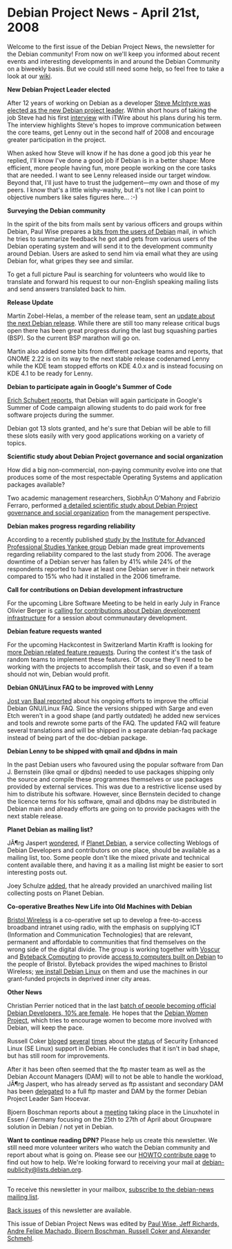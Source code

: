
Debian Project News - April 21st, 2008
======================================


Welcome to the first issue of the Debian Project News, the newsletter for
the Debian community! From now on we'll keep you informed about recent
events and interesting developments in and around the Debian Community on
a biweekly basis. But we could still need some help, so feel free to take
a look at our [wiki](https://wiki.debian.org/ProjectNews/).


**New Debian Project Leader elected**  

After 12 years of working on Debian as a developer
[Steve McIntyre was elected as the new Debian project leader](http://times.debian.net/1232).
Within short hours of taking the job Steve had his first
[interview](http://www.itwire.com/content/view/17716/1090/) with iTWire
about his plans during his term. The interview
highlights Steve's hopes to improve communication between the core teams,
get Lenny out in the second half of 2008 and encourage greater
participation in the project.


When asked how Steve will know if he has done a good job this year he
replied, I'll know I've done a good job if Debian is in a better shape:
More efficient, more people having fun, more people working on the core
tasks that are needed. I want to see Lenny released inside our target
window. Beyond that, I'll just have to trust the judgement—my own and
those of my peers. I know that's a little wishy-washy, but it's not like
I can point to objective numbers like sales figures here... :-)


**Surveying the Debian community**  

In the spirit of the bits from mails sent by various officers and
groups within Debian, Paul Wise prepares a
[bits from the users of Debian](https://lists.debian.org/debian-user/2008/03/msg02475.html)
mail, in which he tries to summarize feedback he got
and gets from various users of the Debian operating system and will send it
to the development community around Debian. Users are asked to send him
via email what they are using Debian for, what gripes they see and
similar.


To get a full picture Paul is searching for volunteers who would like to
translate and forward his request to our non-English speaking mailing
lists and send answers translated back to him.


**Release Update**  

Martin Zobel-Helas, a member of the release team, sent an
[update about the next Debian release](https://lists.debian.org/debian-devel-announce/2008/04/msg00002.html).
While there are still too many release critical bugs open there has been
great progress during the last bug squashing parties (BSP). So the current BSP
marathon will go on.


Martin also added some bits from different package teams and reports, that
GNOME 2.22 is on its way to the next stable release codenamed Lenny
while the KDE team stopped efforts on KDE 4.0.x and is instead focusing on
KDE 4.1 to be ready for Lenny.


**Debian to participate again in Google's Summer of Code**  

[Erich Schubert reports](http://blog.drinsama.de/erich/en/linux/debian/2008041901-debian-gsoc.html),
that Debian will again participate in Google's
Summer of Code campaign allowing students to do paid work for free
software projects during the summer.


Debian got 13 slots granted, and he's sure that
Debian will be able to fill these slots
easily with very good applications working on a variety of topics.


**Scientific study about Debian Project governance and social organization**  

How did a big non-commercial, non-paying community evolve into one that
produces some of the most respectable Operating Systems and application
packages available?


Two academic management researchers, SiobhÃ¡n O'Mahony and Fabrizio
Ferraro, performed
[a detailed scientific study about Debian Project governance and social organization](http://www.techforce.com.br/index.php/news/linux_blog/scientific_study_about_debian_governance_and_organization)
from the management perspective.


**Debian makes progress regarding reliability**  

According to a recently published
[study by the Institute for Advanced Professional Studies Yankee group](http://www.iaps.com/2008-server-reliability-survey.html)
Debian made great improvements regarding reliability compared to the last
study from 2006. The average downtime of a Debian server has fallen by
41% while 24% of the respondents reported to have at least one Debian
server in their network compared to 15% who had it installed in the 2006
timeframe.


**Call for contributions on Debian development infrastructure**  

For the upcoming Libre Software Meeting to be held in early July in
France Olivier Berger is [calling for contributions about Debian development infrastructure](https://lists.debian.org/debian-devel/2008/04/msg00586.html)
for a session about communautary development.


**Debian feature requests wanted**  

For the upcoming Hackcontest in Switzerland Martin Krafft is looking for
[more Debian related feature requests](https://lists.debian.org/debian-devel/2008/04/msg00585.html).
During the contest it's the task of
random teams to implement these features. Of course they'll need to be
working with the projects to accomplish their task, and so even if a team
should not win, Debian would profit.


**Debian GNU/Linux FAQ to be improved with Lenny**  

[Jost van Baal reported](https://lists.debian.org/debian-doc/2008/03/msg00065.html)
about his ongoing efforts to improve the official Debian GNU/Linux FAQ.
Since the versions shipped with Sarge and even Etch weren't in a good
shape (and partly outdated) he added new services and tools and rewrote
some parts of the FAQ. The updated FAQ will feature several translations
and will be shipped in a separate debian-faq package instead of being
part of the doc-debian package.


**Debian Lenny to be shipped with qmail and djbdns in main**  

In the past Debian users who favoured using the popular software from Dan
J. Bernstein (like qmail or djbdns) needed to use packages shipping only
the source and compile these programmes themselves or use packages provided
by external services. This was due to a restrictive license used by him to
distribute his software. However, since Bernstein decided to change the
licence terms for his software, qmail and djbdns may be distributed in
Debian main and already efforts are going on to provide packages with the
next stable release.


**Planet Debian as mailing list?**  

JÃ¶rg Jaspert [wondered](http://blog.ganneff.de/blog/2008/04/20/planet-as-mailinglist.html),
if [Planet Debian](https://planet.debian.org/), a service collecting Weblogs
of Debian Developers and contributors on one place, should be available
as a mailing list, too. Some people don't like the mixed private and
technical content available there, and having it as a mailing list might
be easier to sort interesting posts out.


Joey Schulze [added](http://www.infodrom.org/~joey/log/?200804201121),
that he already provided an unarchived mailing list collecting posts
on Planet Debian.


**Co-operative Breathes New Life into Old Machines with Debian**  

[Bristol Wireless](http://www.bristolwireless.net/) is a co-operative set
up to develop a free-to-access broadband intranet using radio, with the
emphasis on supplying ICT (Information and Communication Technologies)
that are relevant, permanent and affordable to communities that find
themselves on the wrong side of the digital divide. The group is
working together with [Voscur](http://voscur.org/giveonein)
and [Byteback Computing](http://www.byteback.org.uk/) to
provide [access to computers built on Debian](http://www.bristolwireless.net/wiki/index.php/ComputerRecycling) to the people of Bristol.
Byteback provides the wiped machines to Bristol Wireless;
[we install Debian Linux](http://www.bristolwireless.net/wiki/index.php/DebianLinux)
on them and use the machines in our grant-funded projects
in deprived inner city areas.


**Other News**  

Christian Perrier noticed that in the last
[batch of people becoming official Debian Developers, 10% are female](https://lists.debian.org/debian-women/2008/04/msg00007.html).
He hopes that the [Debian Women Project](https://www.debian.org/women/),
which tries to encourage women to become more involved with Debian,
will keep the pace.


Russell Coker [bloged](http://etbe.coker.com.au/2008/03/28/debian-se-linux-status/)
[several](http://etbe.coker.com.au/2008/04/02/se-linux-play-machine-passwords/)
[times](http://etbe.coker.com.au/2008/04/02/se-linux-etch-amd64/) about the
[status](http://etbe.coker.com.au/2008/04/03/trust-and-play-machine/) of Security Enhanced
Linux (SE Linux) support in Debian. He concludes that it isn't in bad
shape, but has still room for improvements.


After it has been often seemed that the ftp master team as well as the
Debian Account Managers (DAM) will to not be able to handle the workload,
JÃ¶rg Jaspert, who has already served as ftp assistant and secondary DAM
has been [delegated](https://lists.debian.org/debian-devel-announce/2008/04/msg00007.html)
to a full ftp master and DAM by the former Debian
Project Leader Sam Hocevar.


Bjoern Boschman reports about a [meeting](https://wiki.debian.org/GroupwareMeeting2008-04-25to27) taking
place in the Linuxhotel in Essen / Germany focusing on the 25th to 27th of
April about Groupware solution in Debian / not yet in Debian.


**Want to continue reading DPN?** Please help us create
this newsletter. We still need more volunteer writers who watch the
Debian community and report about what is going on. Please see our
[HOWTO
contribute page](https://wiki.debian.org/ProjectNews/HowToContribute) to find out how to help. We're looking forward
to receiving your mail at
[debian-publicity@lists.debian.org](mailto:debian-publicity@lists.debian.org).




---



 To receive this newsletter in your mailbox, [subscribe to the debian-news mailing list](https://lists.debian.org/debian-news/).



[Back issues](https://www.debian.org/News/weekly/) of this newsletter are available.



This issue of Debian Project News was edited by [Paul Wise, Jeff Richards, Andre Felipe Machado, Bjoern Boschman, Russell Coker and Alexander Schmehl](mailto:debian-publicity@lists.debian.org).






